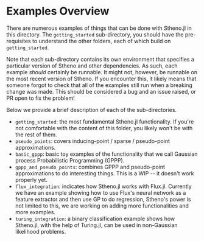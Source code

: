 # Examples Overview

There are numerous examples of things that can be done with Stheno.jl in this directory. The `getting_started` sub-directory, you should have the pre-requisites to understand the other folders, each of which build on `getting_started`.

Note that each sub-directory contains its own environment that specifies a particular version of Stheno and other dependencies. As such, each example _should_ certainly be runnable. It might not, however, be runnable on the most recent version of Stheno. If you encounter this, it likely means that someone forgot to check that all of the examples still run when a breaking change was made. This should be considered a bug and an issue raised, or PR open to fix the problem!

Below we provide a brief description of each of the sub-directories.

- `getting_started`: the most fundamental Stheno.jl functionality. If you're not comfortable with the content of this folder, you likely won't be with the rest of them.
- `pseudo_points`: covers inducing-point / sparse / pseudo-point approximations.
- `basic_gppp`: basic toy examples of the functionality that we call Gaussian process Probabilistic Programming (GPPP).
- `gppp_and_pseudo_points`: combines GPPP and pseudo-point approximations to do interesting things. This is a WIP -- it doesn't work properly yet.
- `flux_integration`: indicates how Stheno.jl works with Flux.jl. Currently we have an example showing how to use Flux's neural network as a feature extractor and then use GP to do regression, Stheno's power is not limited to this, we are working on adding more functionalities and more examples.
- `turing_integration`: a binary classification example shows how Stheno.jl, with the help of Turing.jl, can be used in non-Gaussian likelihood problems.
